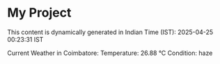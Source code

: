 # My Project

This content is dynamically generated in Indian Time (IST): 2025-04-25 00:23:31 IST


Current Weather in Coimbatore:
Temperature: 26.88 °C
Condition: haze
